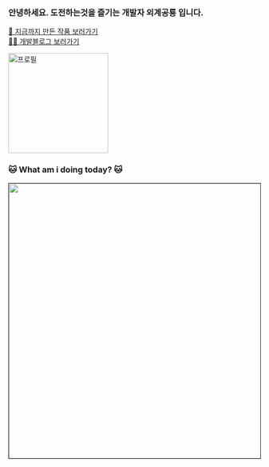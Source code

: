 <h3>안녕하세요. 도전하는것을 즐기는 개발자 외계공룡 입니다.</h3>
   
[💎 지금까지 만든 작품 보러가기 ](https://link.inpock.co.kr/chucoding) <br/>
[✍🏻 개발블로그 보러가기 ](https://chucoding.tistory.com)

<img src="https://github.com/chucoding/chucoding/assets/56211193/1dabfcf2-aaa3-4982-a66f-11754dd7cce5" alt="프로필" style="height:200px"/>
    
### 🐱 What am i doing today? 🐱 
<a href="https://github.com/chucoding/notion2svg">
    <img height="550em" border="1px solid black" src="https://notion2svg-chucoding.koyeb.app">
</a>
